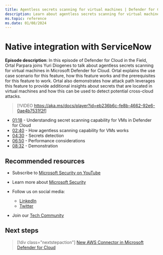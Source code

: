```yaml
---
title: Agentless secrets scanning for virtual machines | Defender for Cloud in the field
description: Learn about agentless secrets scanning for virtual machines
ms.topic: reference
ms.date: 01/08/2024
---
```


# Native integration with ServiceNow

**Episode description**: In this episode of Defender for Cloud in the Field, Ortal Parpara joins Yuri Diogenes to talk about agentless secrets scanning for virtual machines in Microsoft Defender for Cloud. Ortal explains the use case scenario for this feature, how this feature works and the prerequisites for this feature to work. Ortal also demonstrates how attack path leverages this feature to provide additional insights about secrets that are located in virtual machines and how this can be used to detect potential cross-cloud attacks.

> [!VIDEO https://aka.ms/docs/player?id=eb236b6c-fe8b-4662-92e6-0ae4b7531f2f]

- [01:18](/shows/mdc-in-the-field/native-integration-servicenow#time=01m18s) - Understanding secret scanning capability for VMs in Defender for Cloud
- [02:40](/shows/mdc-in-the-field/native-integration-servicenow#time=02m40s) -  How agentless scanning capability for VMs works
- [04:30](/shows/mdc-in-the-field/native-integration-servicenow#time=04m30s) - Secrets detection
- [06:50](/shows/mdc-in-the-field/native-integration-servicenow#time=06m50s) - Performance considerations
- [08:32](/shows/mdc-in-the-field/native-integration-servicenow#time=08m32s) - Demonstration

## Recommended resources

- Subscribe to [Microsoft Security on YouTube](https://www.youtube.com/playlist?list=PL3ZTgFEc7LysiX4PfHhdJPR7S8mGO14YS)
- Learn more about [Microsoft Security](https://msft.it/6002T9HQY)

- Follow us on social media:

  - [LinkedIn](https://www.linkedin.com/showcase/microsoft-security/)
  - [Twitter](https://twitter.com/msftsecurity)

- Join our [Tech Community](https://aka.ms/SecurityTechCommunity)

## Next steps

> [!div class="nextstepaction"]
> [New AWS Connector in Microsoft Defender for Cloud](episode-one.md)
